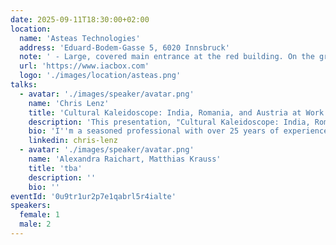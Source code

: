```yaml
---
date: 2025-09-11T18:30:00+02:00
location:
  name: 'Asteas Technologies'
  address: 'Eduard-Bodem-Gasse 5, 6020 Innsbruck'
  note: ' - Large, covered main entrance at the red building. On the ground floor, straight ahead to Seminarraum 2'
  url: 'https://www.iacbox.com'
  logo: './images/location/asteas.png'
talks:
  - avatar: './images/speaker/avatar.png'
    name: 'Chris Lenz'
    title: 'Cultural Kaleidoscope: India, Romania, and Austria at Work!'
    description: 'This presentation, "Cultural Kaleidoscope: India, Romania, and Austria at Work!", explores how the distinct work cultures of these three nations shape communication, collaboration, and team dynamics. We''ll examine key cultural differences to provide practical insights for building effective multinational teams and leveraging diversity as a strength in a globalized workplace.'
    bio: 'I''m a seasoned professional with over 25 years of experience in software architecture and development, with a proven track record in demanding fields like the finance and routing (network) sectors. I''m a polyglot developer fluent in Go, Java, TypeScript, Python, and Shell, with a clear preference for the reliability of strongly typed languages. For the past four years, I''ve applied this technical expertise in an engineering management role, guiding teams to build robust and scalable software.'
    linkedin: chris-lenz
  - avatar: './images/speaker/avatar.png'
    name: 'Alexandra Raichart, Matthias Krauss'
    title: 'tba'
    description: ''
    bio: ''
eventId: '0u9tr1ur2p7e1qabrl5r4ialte'
speakers:
  female: 1
  male: 2
---
```

